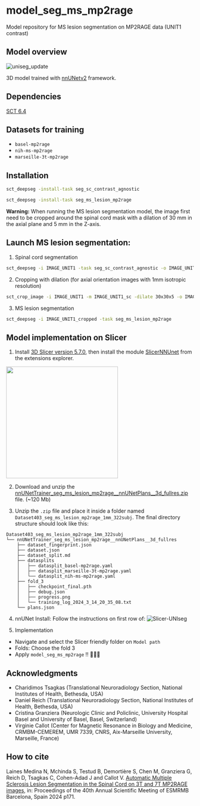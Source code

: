 # model_seg_ms_mp2rage

Model repository for MS lesion segmentation on MP2RAGE data (UNIT1 contrast)

## Model overview 

![uniseg_update](https://github.com/ivadomed/model_seg_ms_mp2rage/assets/77469192/e4b5fbcc-03e9-4bc4-829e-604c32dbdd68)

3D model trained with [nnUNetv2](https://github.com/MIC-DKFZ/nnUNet) framework.

## Dependencies
[SCT 6.4](https://spinalcordtoolbox.com/)

## Datasets for training 

- `basel-mp2rage`
- `nih-ms-mp2rage`
- `marseille-3t-mp2rage`

## Installation 
```bash
sct_deepseg -install-task seg_sc_contrast_agnostic
```
```bash
sct_deepseg -install-task seg_ms_lesion_mp2rage 
```

**Warning:** When running the MS lesion segmentation model, the image first need to be cropped around the spinal cord mask with a dilation of 30 mm in the axial plane and 5 mm in the Z-axis. 

## Launch MS lesion segmentation:
1. Spinal cord segmentation 
```bash
sct_deepseg -i IMAGE_UNIT1 -task seg_sc_contrast_agnostic -o IMAGE_UNIT1_sc
```
2. Cropping with dilation (for axial orientation images with 1mm isotropic resolution)
```bash
sct_crop_image -i IMAGE_UNIT1 -m IMAGE_UNIT1_sc -dilate 30x30x5 -o IMAGE_UNIT1_cropped
```
3. MS lesion segmentation 
```bash
sct_deepseg -i IMAGE_UNIT1_cropped -task seg_ms_lesion_mp2rage 
```

## Model implementation on Slicer

1. Install [3D Slicer version 5.7.0](https://download.slicer.org/), then install the module [SlicerNNUnet](https://github.com/KitwareMedical/SlicerNNUnet) from the extensions explorer.

<img src="https://github.com/spinalcordtoolbox/spinalcordtoolbox/assets/77469192/9d7964d2-66e3-464d-ac1a-04caaaced63b" width="300px;" alt=""/>


2. Download and unzip the [ nnUNetTrainer_seg_ms_lesion_mp2rage__nnUNetPlans__3d_fullres.zip](https://github.com/ivadomed/model_seg_ms_mp2rage/releases/tag/r20240610) file. (~120 Mb)

3. Unzip the `.zip` file and place it inside a folder named `Dataset403_seg_ms_lesion_mp2rage_1mm_322subj`. The final directory structure should look like this:
```
Dataset403_seg_ms_lesion_mp2rage_1mm_322subj
└── nnUNetTrainer_seg_ms_lesion_mp2rage__nnUNetPlans__3d_fullres
    ├── dataset_fingerprint.json
    ├── dataset.json
    ├── dataset_split.md
    ├── datasplits
    │   ├── datasplit_basel-mp2rage.yaml
    │   ├── datasplit_marseille-3t-mp2rage.yaml
    │   └── datasplit_nih-ms-mp2rage.yaml
    ├── fold_3
    │   ├── checkpoint_final.pth
    │   ├── debug.json
    │   ├── progress.png
    │   └── training_log_2024_3_14_20_35_08.txt
    └── plans.json
``` 

4. nnUNet Install: Follow the instructions on first row of:
![Slicer-UNIseg](https://github.com/ivadomed/model_seg_ms_mp2rage/assets/77469192/90207a02-f640-4624-b10d-1abbd6433ba6)

5. Implementation
- Navigate and select the Slicer friendly folder on `Model path`
- Folds: Choose the fold 3
- Apply `model_seg_ms_mp2rage` !! 🚀🚀🚀


## Acknowledgments

- Charidimos Tsagkas (Translational Neuroradiology Section, National Institutes of Health, Bethesda, USA)
- Daniel Reich (Translational Neuroradiology Section, National Institutes of Health, Bethesda, USA)
- Cristina Granziera (Neurologic Clinic and Policlinic, University Hospital Basel and University of Basel, Basel, Switzerland)
- Virginie Callot (Center for Magnetic Resonance in Biology and Medicine, CRMBM-CEMEREM, UMR 7339, CNRS, Aix-Marseille University, Marseille, France)
 
## How to cite
Laines Medina N, Mchinda S, Testud B, Demortière S, Chen M, Granziera G, Reich D, Tsagkas C, Cohen-Adad J and Callot V.	[Automatic Multiple Sclerosis Lesion Segmentation in the Spinal Cord on 3T and 7T MP2RAGE images](https://github.com/user-attachments/files/17374804/POSTERS-E.ESMRMB.2024.NILSER.LAINES.MEDINA.pdf), in: Proceedings of the 40th Annual Scientific Meeting of ESMRMB	Barcelona, Spain	2024	p171.



